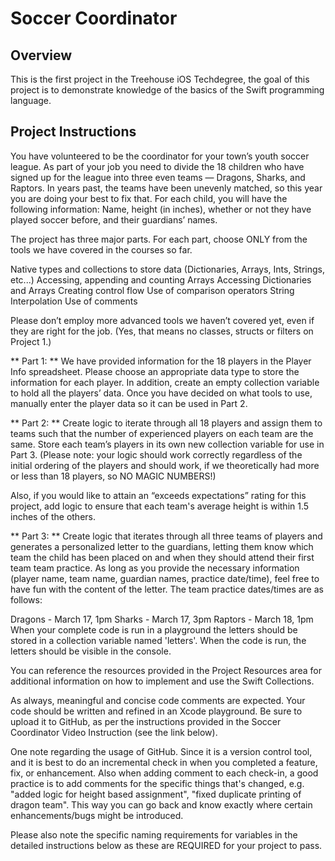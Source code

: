# Soccer Coordinator

## Overview
This is the first project in the Treehouse iOS Techdegree, the goal of this project is to demonstrate knowledge of the basics of the Swift programming language.

## Project Instructions
You have volunteered to be the coordinator for your town’s youth soccer league. As part of your job you need to divide the 18 children who have signed up for the league into three even teams — Dragons, Sharks, and Raptors. In years past, the teams have been unevenly matched, so this year you are doing your best to fix that. For each child, you will have the following information: Name, height (in inches), whether or not they have played soccer before, and their guardians’ names.

The project has three major parts. For each part, choose ONLY from the tools we have covered in the courses so far.

Native types and collections to store data (Dictionaries, Arrays, Ints, Strings, etc...) Accessing, appending and counting Arrays Accessing Dictionaries and Arrays Creating control flow Use of comparison operators String Interpolation Use of comments

Please don’t employ more advanced tools we haven’t covered yet, even if they are right for the job. (Yes, that means no classes, structs or filters on Project 1.)

** Part 1: ** We have provided information for the 18 players in the Player Info spreadsheet. Please choose an appropriate data type to store the information for each player. In addition, create an empty collection variable to hold all the players’ data. Once you have decided on what tools to use, manually enter the player data so it can be used in Part 2.

** Part 2: ** Create logic to iterate through all 18 players and assign them to teams such that the number of experienced players on each team are the same. Store each team’s players in its own new collection variable for use in Part 3. (Please note: your logic should work correctly regardless of the initial ordering of the players and should work, if we theoretically had more or less than 18 players, so NO MAGIC NUMBERS!)

Also, if you would like to attain an “exceeds expectations” rating for this project, add logic to ensure that each team's average height is within 1.5 inches of the others.

** Part 3: ** Create logic that iterates through all three teams of players and generates a personalized letter to the guardians, letting them know which team the child has been placed on and when they should attend their first team team practice. As long as you provide the necessary information (player name, team name, guardian names, practice date/time), feel free to have fun with the content of the letter. The team practice dates/times are as follows:

Dragons - March 17, 1pm
Sharks - March 17, 3pm
Raptors - March 18, 1pm
When your complete code is run in a playground the letters should be stored in a collection variable named 'letters'. When the code is run, the letters should be visible in the console.

You can reference the resources provided in the Project Resources area for additional information on how to implement and use the Swift Collections.

As always, meaningful and concise code comments are expected. Your code should be written and refined in an Xcode playground. Be sure to upload it to GitHub, as per the instructions provided in the Soccer Coordinator Video Instruction (see the link below).

One note regarding the usage of GitHub. Since it is a version control tool, and it is best to do an incremental check in when you completed a feature, fix, or enhancement. Also when adding comment to each check-in, a good practice is to add comments for the specific things that's changed, e.g. "added logic for height based assignment", "fixed duplicate printing of dragon team". This way you can go back and know exactly where certain enhancements/bugs might be introduced.

Please also note the specific naming requirements for variables in the detailed instructions below as these are REQUIRED for your project to pass.
